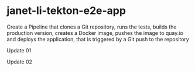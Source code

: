 # janet-li-tekton-e2e-app

Create a Pipeline that clones a Git repository, runs the tests, builds the production version, creates a Docker image, pushes the image to quay.io and deploys the application, that is triggered by a Git push to the repository

Update 01

Update 02
